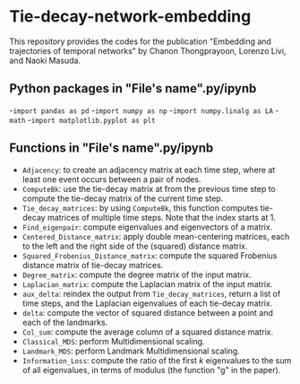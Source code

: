 # Tie-decay-network-embedding
This repository provides the codes for the publication "Embedding and trajectories of temporal networks" by Chanon Thongprayoon, Lorenzo Livi, and Naoki Masuda.

## Python packages in "File's name".py/ipynb
-`import pandas as pd`
-`import numpy as np`
-`import numpy.linalg as LA`
-`math`
-`import matplotlib.pyplot as plt`
## Functions in "File's name".py/ipynb
- `Adjacency`: to create an adjacency matrix at each time step, where at least one event occurs between a pair of nodes.
- `ComputeBk`: use the tie-decay matrix at from the previous time step to compute the tie-decay matrix of the current time step.
- `Tie_decay_matrices`: by using `ComputeBk`, this function computes tie-decay matrices of multiple time steps. Note that the index starts at $1$.
- `Find_eigenpair`: compute eigenvalues and eigenvectors of a matrix.
- `Centered_Distance_matrix`: apply double mean-centering matrices, each to the left and the right side of the (squared) distance matrix.
- `Squared_Frobenius_Distance_matrix`: compute the squared Frobenius distance matrix of tie-decay matrices.
- `Degree_matrix`: compute the degree matrix of the input matrix.
- `Laplacian_matrix`: compute the Laplacian matrix of the input matrix.
- `aux_delta`: reindex the output from `Tie_decay_matrices`, return a list of time steps, and the Laplacian eigenvalues of each tie-decay matrix.
- `delta`: compute the vector of squared distance between a point and each of the landmarks.
- `Col_sum`: compute the average column of a squared distance matrix.
- `Classical_MDS`: perform Multidimensional scaling.
- `Landmark_MDS`: perform Landmark Multidimensional scaling.
- `Information_Loss`: compute the ratio of the first $k$ eigenvalues to the sum of all eigenvalues, in terms of modulus (the function "g" in the paper).
